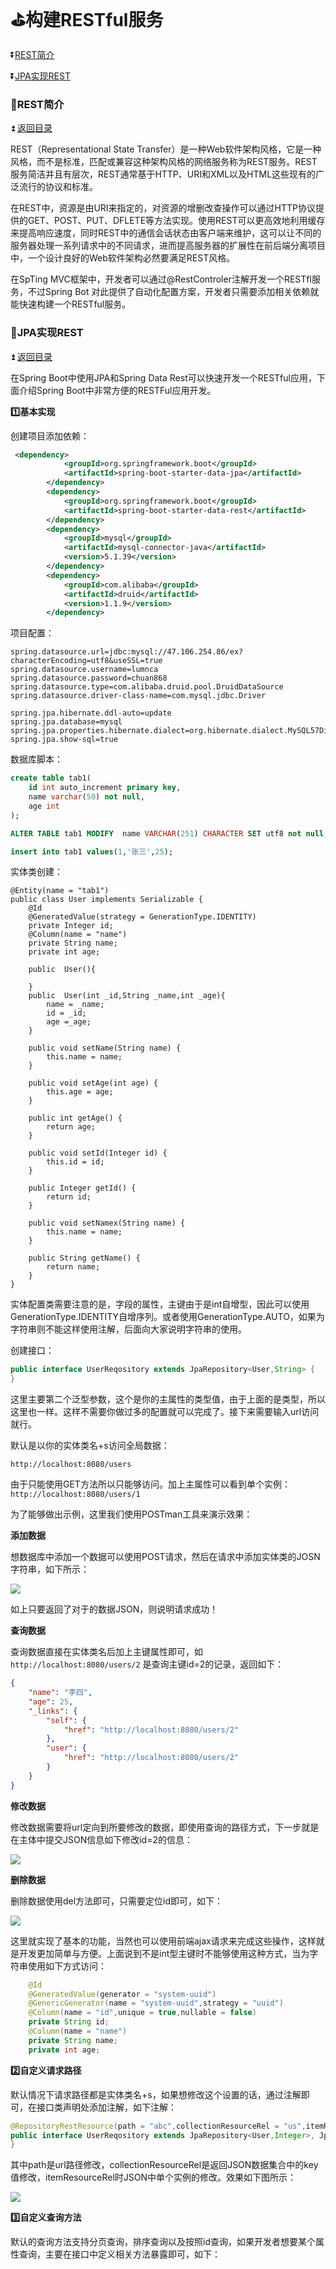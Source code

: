 # :golf:构建RESTful服务 #

<b id="t"></b>

:arrow_double_down:[REST简介](#a1)

:arrow_double_down:[JPA实现REST](#a2)

<b id="a1"></b>

### :bowling:REST简介 ###

:arrow_double_up: [返回目录](#t)

REST（Representational State Transfer）是一种Web软件架构风格，它是一种风格，而不是标准，匹配或兼容这种架构风格的网络服务称为REST服务。REST服务简洁并且有层次，REST通常基于HTTP、URI和XML以及HTML这些现有的广泛流行的协议和标准。

在REST中，资源是由URI来指定的，对资源的增删改查操作可以通过HTTP协议提供的GET、POST、PUT、DFLETE等方法实现。使用REST可以更高效地利用缓存来提高响应速度，同时REST中的通信会话状态由客户端来维护，这可以让不同的服务器处理一系列请求中的不同请求，进而提高服务器的扩展性在前后端分离项目中，一个设计良好的Web软件架构必然要满足REST风格。

在SpTing MVC框架中，开发者可以通过@RestControler注解开发一个RESTfl服务，不过Spring Bot 对此提供了自动化配置方案，开发者只需要添加相关依赖就能快速构建一个RESTful服务。

<b id="a1"></b>

### :bowling:JPA实现REST ###

:arrow_double_up: [返回目录](#t)

在Spring Boot中使用JPA和Spring Data Rest可以快速开发一个RESTful应用，下面介绍Spring Boot中非常方便的RESTFul应用开发。

**:one:基本实现**

创建项目添加依赖：

```xml
 <dependency>
            <groupId>org.springframework.boot</groupId>
            <artifactId>spring-boot-starter-data-jpa</artifactId>
        </dependency>
        <dependency>
            <groupId>org.springframework.boot</groupId>
            <artifactId>spring-boot-starter-data-rest</artifactId>
        </dependency>
        <dependency>
            <groupId>mysql</groupId>
            <artifactId>mysql-connector-java</artifactId>
            <version>5.1.39</version>
        </dependency>
        <dependency>
            <groupId>com.alibaba</groupId>
            <artifactId>druid</artifactId>
            <version>1.1.9</version>
        </dependency>
```

项目配置：

```
spring.datasource.url=jdbc:mysql://47.106.254.86/ex?characterEncoding=utf8&useSSL=true
spring.datasource.username=lumnca
spring.datasource.password=chuan868
spring.datasource.type=com.alibaba.druid.pool.DruidDataSource
spring.datasource.driver-class-name=com.mysql.jdbc.Driver

spring.jpa.hibernate.ddl-auto=update
spring.jpa.database=mysql
spring.jpa.properties.hibernate.dialect=org.hibernate.dialect.MySQL57Dialect
spring.jpa.show-sql=true
```


数据库脚本：

```sql
create table tab1(
	id int auto_increment primary key,
    name varchar(50) not null,
    age int
);

ALTER TABLE tab1 MODIFY  name VARCHAR(251) CHARACTER SET utf8 not null;

insert into tab1 values(1,'张三',25);
```

实体类创建：

```
@Entity(name = "tab1")
public class User implements Serializable {
    @Id
    @GeneratedValue(strategy = GenerationType.IDENTITY)
    private Integer id;
    @Column(name = "name")
    private String name;
    private int age;

    public  User(){

    }
    public  User(int _id,String _name,int _age){
        name = _name;
        id = _id;
        age =_age;
    }

    public void setName(String name) {
        this.name = name;
    }

    public void setAge(int age) {
        this.age = age;
    }

    public int getAge() {
        return age;
    }

    public void setId(Integer id) {
        this.id = id;
    }

    public Integer getId() {
        return id;
    }

    public void setNamex(String name) {
        this.name = name;
    }

    public String getName() {
        return name;
    }
}

```

实体配置类需要注意的是，字段的属性，主键由于是int自增型，因此可以使用GenerationType.IDENTITY自增序列。或者使用GenerationType.AUTO，如果为字符串则不能这样使用注解，后面向大家说明字符串的使用。

创建接口：

```java
public interface UserReqository extends JpaRepository<User,String> {
}
```

这里主要第二个泛型参数，这个是你的主属性的类型值，由于上面的是类型，所以这里也一样。这样不需要你做过多的配置就可以完成了。接下来需要输入url访问就行。

默认是以你的实体类名+s访问全局数据：

`http://localhost:8080/users`

由于只能使用GET方法所以只能够访问。加上主属性可以看到单个实例：`http://localhost:8080/users/1`

为了能够做出示例，这里我们使用POSTman工具来演示效果：


**添加数据**

想数据库中添加一个数据可以使用POST请求，然后在请求中添加实体类的JOSN字符串，如下所示：

![](https://github.com/Lumnca/Spring-Boot/blob/master/img/a17.png)

如上只要返回了对于的数据JSON，则说明请求成功！


**查询数据**

查询数据直接在实体类名后加上主键属性即可，如`http://localhost:8080/users/2` 是查询主键id=2的记录，返回如下：

```json
{
    "name": "李四",
    "age": 25,
    "_links": {
        "self": {
            "href": "http://localhost:8080/users/2"
        },
        "user": {
            "href": "http://localhost:8080/users/2"
        }
    }
}
```

**修改数据**

修改数据需要将url定向到所要修改的数据，即使用查询的路径方式，下一步就是在主体中提交JSON信息如下修改id=2的信息：

![](https://github.com/Lumnca/Spring-Boot/blob/master/img/a19.png)

**删除数据**

删除数据使用del方法即可，只需要定位id即可，如下：

![](https://github.com/Lumnca/Spring-Boot/blob/master/img/a20.png)

这里就实现了基本的功能，当然也可以使用前端ajax请求来完成这些操作，这样就是开发更加简单与方便。上面说到不是int型主键时不能够使用这种方式，当为字符串使用如下方式访问：

```java
    @Id
    @GeneratedValue(generator = "system-uuid")
    @GenericGenerator(name = "system-uuid",strategy = "uuid")
    @Column(name = "id",unique = true,nullable = false)
    private String id;
    @Column(name = "name")
    private String name;
    private int age;
```

**:two:自定义请求路径**

默认情况下请求路径都是实体类名+s，如果想修改这个设置的话，通过注解即可，在接口类声明处添加注解，如下注解：

```java
@RepositoryRestResource(path = "abc",collectionResourceRel = "us",itemResourceRel = "ues")
public interface UserReqository extends JpaRepository<User,Integer>, JpaSpecificationExecutor{
}
```

其中path是url路径修改，collectionResourceRel是返回JSON数据集合中的key值修改，itemResourceRel时JSON中单个实例的修改。效果如下图所示：

![](https://github.com/Lumnca/Spring-Boot/blob/master/img/a21.png)

**:three:自定义查询方法**

默认的查询方法支持分页查询，排序查询以及按照id查询，如果开发者想要某个属性查询，主要在接口中定义相关方法暴露即可，如下：

```
```


